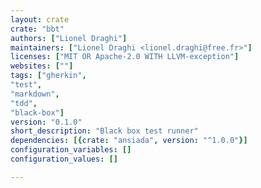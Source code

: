 ```yaml
---
layout: crate
crate: "bbt"
authors: ["Lionel Draghi"]
maintainers: ["Lionel Draghi <lionel.draghi@free.fr>"]
licenses: ["MIT OR Apache-2.0 WITH LLVM-exception"]
websites: [""]
tags: ["gherkin",
"test",
"markdown",
"tdd",
"black-box"]
version: "0.1.0"
short_description: "Black box test runner"
dependencies: [{crate: "ansiada", version: "^1.0.0"}]
configuration_variables: []
configuration_values: []

---
```



